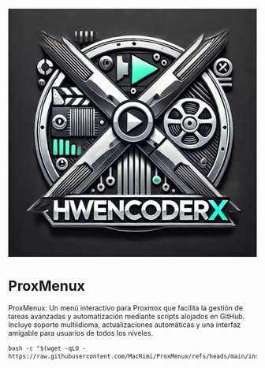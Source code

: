 ![ProxMenu Logo](https://raw.githubusercontent.com/MacRimi/HWEncoderX/main/images/logo.png)
# ProxMenux
ProxMenux: Un menú interactivo para Proxmox que facilita la gestión de tareas avanzadas y automatización mediante scripts alojados en GitHub. Incluye soporte multiidioma, actualizaciones automáticas y una interfaz amigable para usuarios de todos los niveles.

```
bash -c "$(wget -qLO - https://raw.githubusercontent.com/MacRimi/ProxMenux/refs/heads/main/install_proxmenux.sh)"
```
